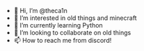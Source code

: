 - 👋 Hi, I’m @theca1n
- 👀 I’m interested in old things and minecraft
- 🌱 I’m currently learning Python
- 💞️ I’m looking to collaborate on old things
- 📫 How to reach me from discord!

<!---
theca1n/theca1n is a ✨ special ✨ repository because its `README.md` (this file) appears on your GitHub profile.
You can click the Preview link to take a look at your changes.
--->
